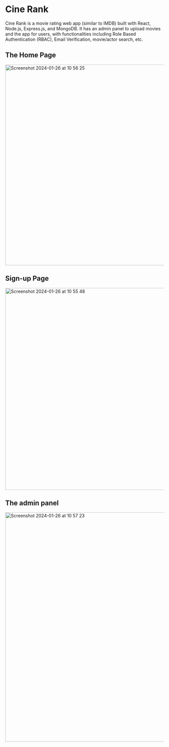 # Cine Rank
Cine Rank is a movie rating web app (similar to IMDB) built with React, Node.js, Express.js, and MongoDB. It has an admin panel to upload movies and the app for users, with functionalities including Role Based Authentication (RBAC), Email Verification, movie/actor search, etc. 

## The Home Page
<img width="637" alt="Screenshot 2024-01-26 at 10 56 25" src="https://github.com/adelaaa1026/cine-rank-frontend/assets/90588284/7f42bcde-d287-4368-bd18-e38282ee82a5">

## Sign-up Page
<img width="641" alt="Screenshot 2024-01-26 at 10 55 48" src="https://github.com/adelaaa1026/cine-rank-frontend/assets/90588284/13ce7f76-0bda-42eb-8c0e-cdac536a1468">

## The admin panel
<img width="728" alt="Screenshot 2024-01-26 at 10 57 23" src="https://github.com/adelaaa1026/cine-rank-frontend/assets/90588284/ca8d857b-5a5a-4ddf-8080-4a131452bc4f">



